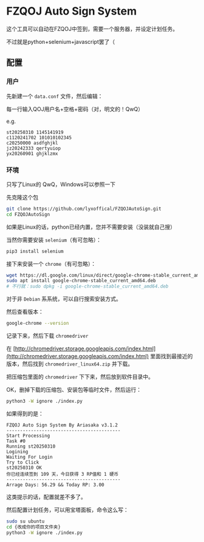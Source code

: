 # FZQOJ Auto Sign System

这个工具可以自动在FZQOJ中签到，需要一个服务器，并设定计划任务。

不过就是python+selenium+javascript罢了（

## 配置

### 用户

先新建一个 `data.conf` 文件，然后编辑：

每一行输入QOJ用户名+空格+密码（对，明文的！QwQ）

e.g.

```
st20250310 1145141919
c1120241702 101010102345
c20250000 asdfghjkl
jz20242333 qertyuiop
yx20260901 ghjklzmx
```

### 环境

只写了Linux的 QwQ，Windows可以参照一下

先克隆这个包

```bash
git clone https://github.com/lyxoffical/FZQOJAutoSign.git
cd FZQOJAutoSign
```

如果是Linux的话，python已经内置，您并不需要安装（没装就自己搜）

当然你需要安装 `selenium`（有可忽略）：

```bash
pip3 install selenium
```

接下来安装一个 `chrome`（有可忽略）：

```bash
wget https://dl.google.com/linux/direct/google-chrome-stable_current_amd64.deb
sudo apt install google-chrome-stable_current_amd64.deb
# 不行就：sudo dpkg -i google-chrome-stable_current_amd64.deb
```

对于非 `Debian` 系系统，可以自行搜索安装方式。

然后查看版本：

```bash
google-chrome --version
```

记录下来，然后下载 `chromedriver`

在 [http://chromedriver.storage.googleapis.com/index.html](http://chromedriver.storage.googleapis.com/index.html) 里面找到最接近的版本，然后找到 `chromedriver_linux64.zip` 并下载。

把压缩包里面的 `chromedriver` 下下来，然后放到软件目录中。

OK，删掉下载的压缩包、安装包等临时文件，然后运行：

```bash
python3 -W ignore ./index.py
```

如果得到的是：

```
FZQOJ Auto Sign System By Ariasaka v3.1.2
------------------------------------------
Start Processing
Task #0
Running st20250310
Logining
Waiting For Login
Try to Click
st20250310 OK
你已经连续签到 109 天，今日获得 3 RP值和 1 硬币
------------------------------------------
Arrage Days: 56.29 && Today RP: 3.00
```

这类提示的话，配置就差不多了。

然后配置计划任务，可以用宝塔面板，命令这么写：

```bash
sudo su ubuntu
cd {改成你的项目文件夹}
python3 -W ignore ./index.py 
```

